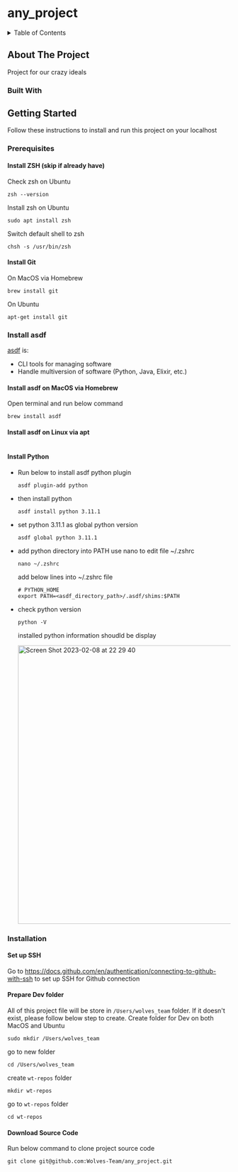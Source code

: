 # any_project

<!-- TABLE OF CONTENTS -->
<details>
  <summary>Table of Contents</summary>
  <ol>
    <li>
      <a href="#about-the-project">About The Project</a>
      <ul>
        <li><a href="#built-with">Built With</a></li>
      </ul>
    </li>
    <li>
      <a href="#getting-started">Getting started</a>
      <ul>
        <li>
          <a href="#prerequisites">Prerequisites</a>
          <ul>
            <li><a href="#install-git">Install Git</a></li>
            <li><a href="#install-asdf">Install asdf</a></li>
            <li><a href="#install-python">Install Python</a></li>
          </ul>
        </li>
      </ul>
      <ul>
        <li>
          <a href="#installation">Installation</a>
          <ul>
            <li><a href="#set-up-ssh">Setup SSH</a></li>
            <li><a href="#prepare-dev-folder">Prepare Dev Folder</a></li>
            <li><a href="#download-source-code">Download source code</a></li>
          </ul>
        </li>        
      </ul>
    </li>
  </ol>
</details>


## About The Project
Project for our crazy ideals

### Built With

## Getting Started
Follow these instructions to install and run this project on your localhost

### Prerequisites

#### Install ZSH (skip if already have)
Check zsh on Ubuntu
```
zsh --version
```
Install zsh on Ubuntu
```
sudo apt install zsh
```
Switch default shell to zsh
```
chsh -s /usr/bin/zsh
```

#### Install Git
On MacOS via Homebrew
```
brew install git
```
On Ubuntu
```
apt-get install git
```

### Install asdf ###
[asdf](https://asdf-vm.com/) is:
* CLI tools for managing software
* Handle multiversion of software (Python, Java, Elixir, etc.)

#### Install asdf on MacOS via Homebrew ####
Open terminal and run below command
```
brew install asdf
```
#### Install asdf on Linux via apt ####
```

```

#### Install Python
 - Run below to install asdf python plugin
   ```
   asdf plugin-add python
   ```
 - then install python
   ```
   asdf install python 3.11.1
   ```
 - set python 3.11.1 as global python version
   ```
   asdf global python 3.11.1
   ```
 - add python directory into PATH
   use nano to edit file ~/.zshrc
   ```
   nano ~/.zshrc
   ```
   add below lines into ~/.zshrc file
   ```
   # PYTHON_HOME
   export PATH=<asdf_directory_path>/.asdf/shims:$PATH
   ```
   
 - check python version
   ```
   python -V
   ```
   installed python information shoudld be display
   
   <img width="629" alt="Screen Shot 2023-02-08 at 22 29 40" src="https://user-images.githubusercontent.com/57919723/217718182-5445f52e-94a9-4f08-b0f9-b215efbcb307.png">

### Installation

#### Set up SSH
Go to https://docs.github.com/en/authentication/connecting-to-github-with-ssh to set up SSH for Github connection

#### Prepare Dev folder
All of this project file will be store in `/Users/wolves_team` folder. If it doesn't exist, please follow below step to create.
Create folder for Dev on both MacOS and Ubuntu
```
sudo mkdir /Users/wolves_team
```
go to new folder
```
cd /Users/wolves_team
```
create `wt-repos` folder
```
mkdir wt-repos
```
go to `wt-repos` folder
```
cd wt-repos
```

#### Download Source Code
Run below command to clone project source code
```
git clone git@github.com:Wolves-Team/any_project.git
```
